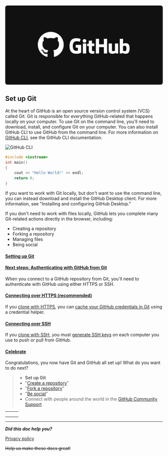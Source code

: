 ![GitHub](github.jpeg)

## Set up Git

At the heart of GitHub is an open source version control system (VCS) called Git. Git is responsible for everything GitHub-related that happens locally on your computer.
To use Git on the command line, you'll need to download, install, and configure Git on your computer. You can also install GitHub CLI to use GitHub from the command line. For more information on [GitHub CLI](https://cli.github.com/manual/), see the GitHub CLI documentation.

![GitHub CLI](https://www.google.com/imgres?imgurl=https%3A%2F%2Frepository-images.githubusercontent.com%2F212613049%2Fd51e7480-f84b-11ea-84d5-4ef1c4d2a5bc&imgrefurl=https%3A%2F%2Fgithub.com%2Fcli%2Fcli&tbnid=qc8lrwsgum48LM&vet=12ahUKEwiz_Lz_rKDwAhVmEqYKHZhmDVwQMygBegUIARC7AQ..i&docid=vEKebfyqqM93SM&w=1200&h=630&q=github%20cli&ved=2ahUKEwiz_Lz_rKDwAhVmEqYKHZhmDVwQMygBegUIARC7AQ)

```c++
#include <iostream>
int main()
{
	cout << "Hello World!" << endl;
	return 0;
}

```

If you want to work with Git locally, but don't want to use the command line, you can instead download and install the GitHub Desktop client. For more information, see "Installing and configuring GitHub Desktop."

If you don't need to work with files locally, GitHub lets you complete many Git-related actions directly in the browser, including:
* Creating a repository
* Forking a repository
* Managing files
* Being social

####  [Setting up Git](setup.md)

####  [Next steps: Authenticating with GitHub from Git](https://docs.github.com/en/github/getting-started-with-github/set-up-git#next-steps-authenticating-with-github-from-git)

When you connect to a GitHub repository from Git, you'll need to authenticate with GitHub using either HTTPS or SSH.

####  [Connecting over HTTPS (recommended)](https://docs.github.com/en/github/getting-started-with-github/set-up-git#connecting-over-https-recommended)

If you [clone with HTTPS](https://docs.github.com/en/github/getting-started-with-github/about-remote-repositories/#cloning-with-https-urls), you can [cache your GitHub credentials in Git](https://docs.github.com/en/github/getting-started-with-github/caching-your-github-credentials-in-git) using a credential helper.

####  [Connecting over SSH](https://docs.github.com/en/github/getting-started-with-github/set-up-git#connecting-over-ssh)

If you [clone with SSH](https://docs.github.com/en/github/getting-started-with-github/about-remote-repositories/#cloning-with-ssh-urls), you must [generate SSH keys](https://docs.github.com/en/articles/generating-a-new-ssh-key-and-adding-it-to-the-ssh-agent) on each computer you use to push or pull from GitHub.

#### [Celebrate](https://docs.github.com/en/github/getting-started-with-github/set-up-git#celebrate)

Congratulations, you now have Git and GitHub all set up! What do you want to do next?

>- **Set up Git**
>- "[Create a repository](https://docs.github.com/en/articles/create-a-repo)"
>- "[Fork a repository](https://docs.github.com/en/articles/fork-a-repo)"
>- "[Be social](https://docs.github.com/en/articles/be-social)"
>- Connect with people around the world in the [GitHub Community Support](https://github.community/)

|      |      |      |
| ---- | ---- | ---- |
|      |      |      |
|      |      |      |
|      |      |      |

***

***Did this doc help you?***

[Privacy policy](https://docs.github.com/github/site-policy/github-privacy-statement)

 



~~Help us make these docs great!~~
